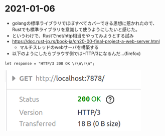 # 2021-01-06
- golangの標準ライブラリでほぼすべてカバーできる思想に惹かれたので、Rustでも標準ライブラリを意識して使うようにしたいと感じた。
- というわけで、Rustでnet/http相当をやってみようとする試み
- https://doc.rust-jp.rs/book-ja/ch20-00-final-project-a-web-server.html
  - マルチスレッドのwebサーバを構築する
- 以下のようにしたらブラウザ側ではHTTP/3になるんだ...(firefox)

```
let response = "HTTP/3 200 OK \r\n\r\n";
```

![img](./img-12.png)
